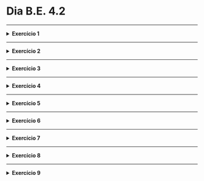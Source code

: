 # Dia B.E. 4.2
---
<details> 
  <summary><strong>Exercício 1</strong></summary>

  Qual é a função do código de status ``400`` e ``422``?
</details>

-----
<details> 
  <summary><strong>Exercício 2</strong></summary>

  Qual é a função do código de status ```401```?

  Crie o diretório ```src``` e dentro dele um arquivo ```movies.json``` com o os filmes da nossa locadora:


````json
[
  {
    "id": 1,
    "movie": "Avatar",
    "price": 5
  },
   {
    "id": 2,
    "movie": "Gente Grande",
    "price": 2
  },
  {
    "id": 3,
    "movie": "O Jogo",
    "price": 3
  },
  {
    "id": 4,
    "movie": "Quebrando a Banca",
    "price": 5
  },
  {
    "id": 5,
    "movie": "Lilo & Stitch",
    "price": 2
  },
  {
    "id": 6,
    "movie": "Os Fantasmas se Divertem",
    "price": 2
  },
  {
    "id": 7,
    "movie": "Meninas Malvadas",
    "price": 3
  }
]
````
Agora, faça os exercícios a seguir:
</details>

---
<details> 
  <summary><strong>Exercício 3</strong></summary>

  Crie um servidor Node.js utilizando o framework ```Express```.
</details> 

---
<details> 
  <summary><strong>Exercício 4</strong></summary>

  Crie uma função de leitura do JSON com o modulo ```fs```.
</details> 

---
<details>
  <summary><strong>Exercício 5</strong></summary>

  Crie um endpoint do tipo ```GET com a rota /movies/:id```, que possa listar um filme do JSON por id.
</details> 

---
<details> 
  <summary><strong>Exercício 6</strong></summary>

  Crie um endpoint do tipo ```GET``` com a rota ```/movies```, que possa listar todos os filmes do JSON.
</details>

---
<details> 
  <summary><strong>Exercício 7</strong></summary>

Crie um endpoint do tipo ```POST``` com a rota ```/movies```, para cadastrar um novo filme no JSON.

O corpo da requisição deve receber o seguinte formato:

```json
{
  "movie": "Vingadores",
  "price": 5
}
```
</details>

---
<details> 
  <summary><strong>Exercício 8</strong></summary>

  Crie um endpoint do tipo ```PUT``` com a rota ```/movies/:id```, que possa editar informações de um filme do JSON.

  O corpo da requisição deve receber o seguinte formato:
  ```json
  {
  "movie": "Vingadores: Ultimato",
  "price": 5
  }
  ```
</details>

---
<details> 
  <summary><strong>Exercício 9</strong></summary>

  Crie um endpoint do tipo ```DELETE``` com a rota ```/movies/:id``` que possa deletar um filme do JSON.
</details>